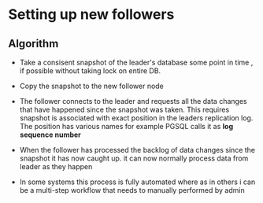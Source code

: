 # Setting up new followers

## Algorithm 

- Take a consisent snapshot of the leader's database some point in time , if possible without taking lock on entire DB.

- Copy the snapshot to the new follower node

-  The follower connects to the leader and requests all the data changes that have happened since the snapshot was taken. This requires snapshot is associated with exact position in the leaders replication log. The position has various names for example PGSQL calls it as **log sequence number**

- When the follower has processed the backlog of data changes since the snapshot it has now caught up. it can now normally process data from leader as they happen

- In some systems this process is fully automated where as in others i can be a multi-step workflow that needs to manually performed by admin

